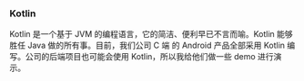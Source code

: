 ### Kotlin
Kotlin 是一个基于 JVM 的编程语言，它的简洁、便利早已不言而喻。Kotlin 能够胜任 Java 做的所有事。目前，我们公司 C 端 的 Android 产品全部采用 Kotlin 编写。公司的后端项目也可能会使用 Kotlin，所以我给他们做一些 demo 进行演示。

